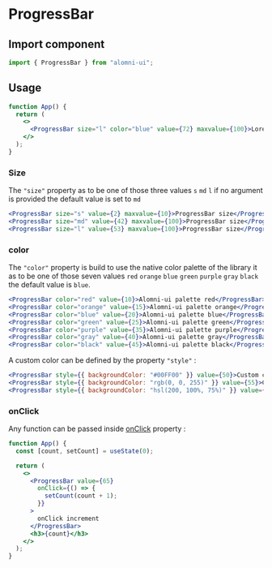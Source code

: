 # ProgressBar

## Import component

```jsx
import { ProgressBar } from "alomni-ui";
```

## Usage

```jsx
function App() {
  return (
    <>
      <ProgressBar size="l" color="blue" value={72} maxvalue={100}>Lorem ipsum dolor sit amet.</ProgressBar>
    </>
  );
}
```

### Size

The `"size"` property as to be one of those three values `s` `md` `l` if no argument is provided the default value is set to `md`

```jsx
<ProgressBar size="s" value={2} maxvalue={10}>ProgressBar size</ProgressBar>
<ProgressBar size="md" value={42} maxvalue={100}>ProgressBar size</ProgressBar>
<ProgressBar size="l" value={53} maxvalue={100}>ProgressBar size</ProgressBar>
```

### color

The `"color"` property is build to use the native color palette of the library it as to be one of those seven values `red` `orange` `blue` `green` `purple` `gray` `black` the default value is `blue`.

```jsx
<ProgressBar color="red" value={10}>Alomni-ui palette red</ProgressBar>
<ProgressBar color="orange" value={15}>Alomni-ui palette orange</ProgressBar>
<ProgressBar color="blue" value={20}>Alomni-ui palette blue</ProgressBar>
<ProgressBar color="green" value={25}>Alomni-ui palette green</ProgressBar>
<ProgressBar color="purple" value={35}>Alomni-ui palette purple</ProgressBar>
<ProgressBar color="gray" value={40}>Alomni-ui palette gray</ProgressBar>
<ProgressBar color="black" value={45}>Alomni-ui palette black</ProgressBar>
```

A custom color can be defined by the property `"style"` :

```jsx
<ProgressBar style={{ backgroundColor: "#00FF00" }} value={50}>Custom color</ProgressBar>
<ProgressBar style={{ backgroundColor: "rgb(0, 0, 255)" }} value={55}>Custom color</ProgressBar>
<ProgressBar style={{ backgroundColor: "hsl(200, 100%, 75%)" }} value={60}>Custom color</ProgressBar>
```

### onClick

Any function can be passed inside [onClick](https://reactjs.org/docs/handling-events.html) property :

```jsx
function App() {
  const [count, setCount] = useState(0);

  return (
    <>
      <ProgressBar value={65}
        onClick={() => {
          setCount(count + 1);
        }}
      >
        onClick increment
      </ProgressBar>
      <h3>{count}</h3>
    </>
  );
}
```